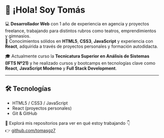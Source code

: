 # 👋 ¡Hola! Soy Tomás

💻 **Desarrollador Web** con 1 año de experiencia en agencia y proyectos freelance, trabajando para distintos rubros como teatros, emprendimientos y gimnasios.  
🧠 Conocimientos sólidos en **HTML5**, **CSS3**, **JavaScript** y experiencia con **React**, adquirida a través de proyectos personales y formación autodidacta.

🎓 Actualmente curso la **Tecnicatura Superior en Análisis de Sistemas (IFTS Nº21)** y he realizado cursos y bootcamps en tecnologías clave como **React**, **JavaScript Moderno** y **Full Stack Development**.

---

## 🛠️ Tecnologías
- HTML5 / CSS3 / JavaScript  
- React (proyectos personales)  
- Git & GitHub

📌 Explorá mis repositorios para ver en qué estoy trabajando 👇  
👉 [github.com/tomasgz7](https://github.com/tomasgz7)
